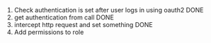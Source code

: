 1. Check authentication is set after user logs in using oauth2  DONE
2. get authentication from call DONE
3. intercept http request and set something DONE
4. Add permissions to role